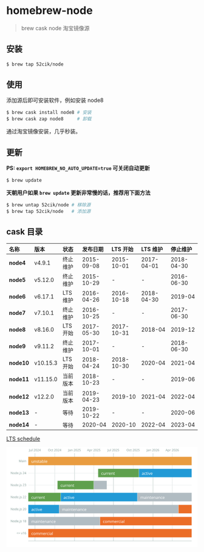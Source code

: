 # homebrew-node

> brew cask node 淘宝镜像源

## 安装

```sh
$ brew tap 52cik/node
```

## 使用

添加源后即可安装软件，例如安装 node8

```sh
$ brew cask install node8 # 安装
$ brew cask zap node8     # 卸载
```

通过淘宝镜像安装，几乎秒装。

## 更新

**PS: `export HOMEBREW_NO_AUTO_UPDATE=true` 可关闭自动更新**

```sh
$ brew update
```

**天朝用户如果 `brew update` 更新非常慢的话，推荐用下面方法**

```sh
$ brew untap 52cik/node # 移除源
$ brew tap 52cik/node   # 添加源
```

## cask 目录

| 名称       | 版本     | 状态     | 发布日期   | LTS 开始   | LTS 维护   | 停止维护   |
| :--------- | :------- | :------- | :--------- | :--------- | :--------- | :--------- |
| **node4**  | v4.9.1   | 终止维护 | 2015-09-08 | 2015-10-01 | 2017-04-01 | 2018-04-30 |
| **node5**  | v5.12.0  | 终止维护 | 2015-10-29 | -          | -          | 2016-06-30 |
| **node6**  | v6.17.1  | LTS 维护 | 2016-04-26 | 2016-10-18 | 2018-04-30 | 2019-04    |
| **node7**  | v7.10.1  | 终止维护 | 2016-10-25 | -          | -          | 2017-06-30 |
| **node8**  | v8.16.0  | LTS 开始 | 2017-05-30 | 2017-10-31 | 2018-04    | 2019-12    |
| **node9**  | v9.11.2  | 终止维护 | 2017-10-01 | -          | -          | 2018-06-30 |
| **node10** | v10.15.3 | LTS 开始 | 2018-04-24 | 2018-10-30 | 2020-04    | 2021-04    |
| **node11** | v11.15.0 | 当前版本 | 2018-10-23 | -          | -          | 2019-06    |
| **node12** | v12.2.0  | 当前版本 | 2019-04-23 | 2019-10    | 2021-04    | 2022-04    |
| **node13** | -        | 等待     | 2019-10-22 | -          | -          | 2020-06    |
| **node14** | -        | 等待     | 2020-04    | 2020-10    | 2022-04    | 2023-04    |

[LTS schedule](https://github.com/nodejs/Release#release-schedule)

![LTS schedule](https://raw.githubusercontent.com/nodejs/Release/master/schedule.svg?sanitize=true)
